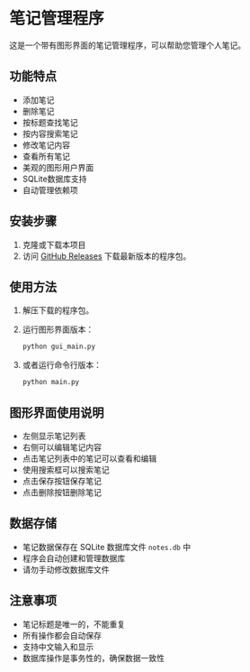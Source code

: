 # 笔记管理程序

这是一个带有图形界面的笔记管理程序，可以帮助您管理个人笔记。

## 功能特点

- 添加笔记
- 删除笔记
- 按标题查找笔记
- 按内容搜索笔记
- 修改笔记内容
- 查看所有笔记
- 美观的图形用户界面
- SQLite数据库支持
- 自动管理依赖项

## 安装步骤

1. 克隆或下载本项目
2. 访问 [GitHub Releases](https://github.com/1mitsuha/-/releases) 下载最新版本的程序包。

## 使用方法

1. 解压下载的程序包。
2. 运行图形界面版本：
   ```bash
   python gui_main.py
   ```

3. 或者运行命令行版本：
   ```bash
   python main.py
   ```

## 图形界面使用说明

- 左侧显示笔记列表
- 右侧可以编辑笔记内容
- 点击笔记列表中的笔记可以查看和编辑
- 使用搜索框可以搜索笔记
- 点击保存按钮保存笔记
- 点击删除按钮删除笔记

## 数据存储

- 笔记数据保存在 SQLite 数据库文件 `notes.db` 中
- 程序会自动创建和管理数据库
- 请勿手动修改数据库文件

## 注意事项

- 笔记标题是唯一的，不能重复
- 所有操作都会自动保存
- 支持中文输入和显示
- 数据库操作是事务性的，确保数据一致性
